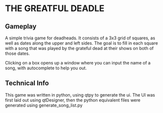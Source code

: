 # THE GREATFUL DEADLE
## Gameplay
A simple trivia game for deadheads. It consists of a 3x3 grid of squares, as well as dates
along the upper and left sides. The goal is to fill in each square with a song that was played
by the grateful dead at their shows on both of those dates.

Clicking on a box opens up a window where you can input the name of a song, with autocomplete to
help you out.

## Technical Info
This game was written in python, using qtpy to generate the ui. The UI was first laid out using 
qtDesigner, then the python equivalent files were generated using 
    generate_song_list.py